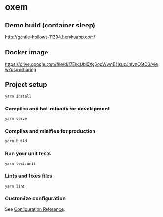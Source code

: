 # oxem

## Demo build (container sleep)

http://gentle-hollows-11394.herokuapp.com/

## Docker image

https://drive.google.com/file/d/17EkcUbl5Xg6opWwnE4lsuzJnIvnO6tD3/view?usp=sharing

## Project setup
```
yarn install
```

### Compiles and hot-reloads for development
```
yarn serve
```

### Compiles and minifies for production
```
yarn build
```

### Run your unit tests
```
yarn test:unit
```

### Lints and fixes files
```
yarn lint
```

### Customize configuration
See [Configuration Reference](https://cli.vuejs.org/config/).
